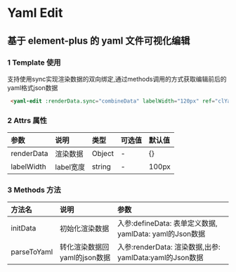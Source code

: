 # Yaml Edit

## 基于 element-plus 的 yaml 文件可视化编辑

### 1 Template 使用

支持使用sync实现渲染数据的双向绑定,通过methods调用的方式获取编辑前后的yaml格式json数据

```html
 <yaml-edit :renderData.sync="combineData" labelWidth="120px" ref="clYamlEditRef" />
```

### 2 Attrs 属性

|参数|说明|类型|可选值|默认值|
|:---|:---|:---|:---|:---|
|renderData|渲染数据|Object|-|{}|
|labelWidth|label宽度|string|-|100px|

### 3 Methods 方法

| 方法名        | 说明                        | 参数                                                    |
| :-------------| :---------------------------| :----------------------------------------------------- |
| initData     | 初始化渲染数据               | 入参:defineData: 表单定义数据, yamlData: yaml的Json数据   |
| parseToYaml  | 转化渲染数据回yaml的json数据  | 入参:renderData: 渲染数据,出参: yamlData:yaml的Json数据   |
